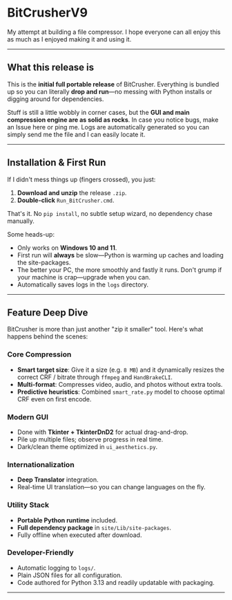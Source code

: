 # BitCrusherV9

My attempt at building a file compressor.
I hope everyone can all enjoy this as much as I enjoyed making it and using it.

---

## What this release is

This is the **initial full portable release** of BitCrusher.
Everything is bundled up so you can literally **drop and run**—no messing with Python installs or digging around for dependencies.

Stuff is still a little wobbly in corner cases, but the **GUI and main compression engine are as solid as rocks**.
In case you notice bugs, make an Issue here or ping me. Logs are automatically generated so you can simply send me the file and I can easily locate it.

---

## Installation & First Run

If I didn't mess things up (fingers crossed), you just:

1. **Download and unzip** the release `.zip`.
2. **Double-click** `Run_BitCrusher.cmd`.

That's it.
No `pip install`, no subtle setup wizard, no dependency chase manually.

Some heads-up:

* Only works on **Windows 10 and 11**.
* First run will **always** be slow—Python is warming up caches and loading the site-packages.
* The better your PC, the more smoothly and fastly it runs.
  Don't grump if your machine is crap—upgrade when you can.
* Automatically saves logs in the `logs` directory.

---

## Feature Deep Dive

BitCrusher is more than just another "zip it smaller" tool.
Here's what happens behind the scenes:

### Core Compression
- **Smart target size**: Give it a size (e.g. `8 MB`) and it dynamically resizes the correct CRF / bitrate through `ffmpeg` and `HandBrakeCLI`.
- **Multi-format**: Compresses video, audio, and photos without extra tools.
- **Predictive heuristics**: Combined `smart_rate.py` model to choose optimal CRF even on first encode.

### Modern GUI
- Done with **Tkinter + TkinterDnD2** for actual drag-and-drop.
- Pile up multiple files; observe progress in real time.
- Dark/clean theme optimized in `ui_aesthetics.py`.

### Internationalization
- **Deep Translator** integration.
- Real-time UI translation—so you can change languages on the fly.

### Utility Stack
- **Portable Python runtime** included.
- **Full dependency package** in `site/Lib/site-packages`.
- Fully offline when executed after download.

### Developer-Friendly
- Automatic logging to `logs/`.
- Plain JSON files for all configuration.
- Code authored for Python 3.13 and readily updatable with packaging.

---



